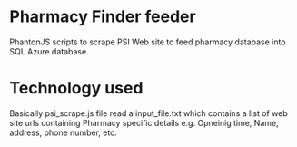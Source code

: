 # Pharmacy Finder feeder

PhantonJS scripts to scrape PSI Web site to feed pharmacy database into SQL Azure database.

# Technology used

Basically psi_scrape.js file read a input_file.txt which contains a list of web site urls containing Pharmacy specific details e.g. Opneinig time, Name, address, phone number, etc.

